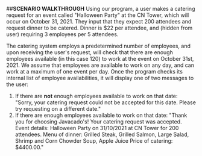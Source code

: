 ##**SCENARIO WALKTHROUGH**
Using our program, a user makes a catering request for an event called "Halloween Party" at the CN
Tower, which will occur on October 31, 2021. They input that they expect 200 attendees and request dinner to be 
catered. Dinner is $22 per attendee, and (hidden from user) requiring 3 employees per 5 attendees.

The catering system employs a predetermined number of employees, and upon receiving the user's request, will check
that there are enough employees available (in this case 120) to work at the event on October 31st, 2021. We assume
that employees are available to work on any day, and can work at a maximum of one event per day. Once the program 
checks its internal list of employee availabilities, it will display one of two messages to the user:

1. If there are **not** enough employees available to work on that date: "Sorry, your catering request could not be 
accepted for this date. Please try requesting on a different date."
2. If there are enough employees available to work on that date: "Thank you for choosing Javacado's! Your catering
request was accepted. Event details: Halloween Party on 31/10/2021 at CN Tower for 200 attendees.
Menu of dinner: Grilled Steak, Grilled Salmon, Large Salad, Shrimp and Corn Chowder Soup, Apple Juice
Price of catering: $4400.00."